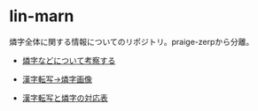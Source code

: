 # lin-marn
燐字全体に関する情報についてのリポジトリ。praige-zerpから分離。

- [燐字などについて考察する](http://jurliyuuri.com/lin-marn/lin-marn.html)

- [漢字転写→燐字画像](http://jurliyuuri.com/lin-marn/to_linzi_image.html)

- [漢字転写と燐字の対応表](http://jurliyuuri.com/lin-marn/linzi_image_table.html)
